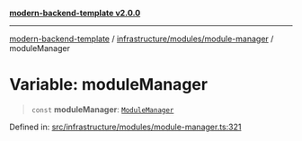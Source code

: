 [**modern-backend-template v2.0.0**](../../../../README.md)

***

[modern-backend-template](../../../../modules.md) / [infrastructure/modules/module-manager](../README.md) / moduleManager

# Variable: moduleManager

> `const` **moduleManager**: [`ModuleManager`](../classes/ModuleManager.md)

Defined in: [src/infrastructure/modules/module-manager.ts:321](https://github.com/maemreyo/saas-4cus-nodejs/blob/1a77de11cd6eaefe66c31c7f5de281673fc25ce5/src/infrastructure/modules/module-manager.ts#L321)
